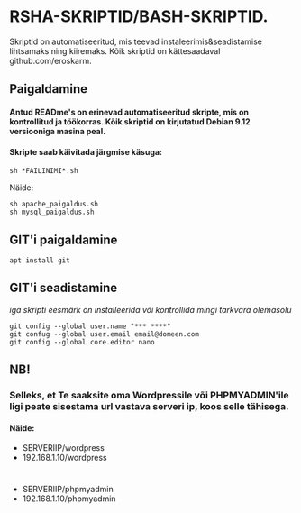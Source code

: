 # RSHA-SKRIPTID/BASH-SKRIPTID. 
 Skriptid on automatiseeritud, mis teevad instaleerimis&seadistamise lihtsamaks ning kiiremaks.
Kõik skriptid on kättesaadaval github.com/eroskarm.

## Paigaldamine
#### Antud READme's on erinevad automatiseeritud skripte, mis on kontrollitud ja töökorras. Kõik skriptid on kirjutatud Debian 9.12 versiooniga masina peal.
#### Skripte saab käivitada järgmise käsuga:
```
sh *FAILINIMI*.sh
```
Näide:
```
sh apache_paigaldus.sh
sh mysql_paigaldus.sh
```


## GIT'i paigaldamine
```
apt install git
```
## GIT'i seadistamine
*iga skripti eesmärk on installeerida või kontrollida mingi tarkvara olemasolu*
```
git config --global user.name "*** ****"
git confug --global user.email email@domeen.com
git config --global core.editor nano
```
## NB!
### Selleks, et Te saaksite oma Wordpressile või PHPMYADMIN'ile ligi peate sisestama url vastava serveri ip, koos selle tähisega.
#### Näide:
- SERVERIIP/wordpress
- 192.168.1.10/wordpress
#
- SERVERIIP/phpmyadmin
- 192.168.1.10/phpmyadmin


